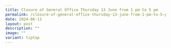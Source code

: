 ```yaml
---
title: Closure of General Office Thursday 13 June from 1 pm to 5 pm
permalink: /closure-of-general-office-thursday-13-june-from-1-pm-to-5-pm/
date: 2024-06-11
layout: post
description: ""
image: ""
variant: tiptap
---
```

